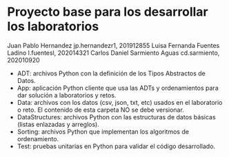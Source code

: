 # Proyecto base para los desarrollar los laboratorios

Juan Pablo Hernandez jp.hernandezr1, 201912855
Luisa Fernanda Fuentes Ladino l.fuentesl, 202014321
Carlos Daniel Sarmiento Aguas cd.sarmiento, 202010920

*	ADT: archivos Python con la definición de los Tipos Abstractos de Datos.
*	App: aplicación Python cliente que usa las ADTs y ordenamientos para dar solución a laboratorios y retos.
*	Data: archivos con los datos (csv, json, txt, etc) usados en el laboratorio o reto. El contenido de esta carpeta NO se debe versionar.
*	DataStructures: archivos Python con las estructuras de datos básicas (listas enlazadas y arreglos).
*	Sorting: archivos Python que implementan los algoritmos de ordenamiento.
*	Test: pruebas unitarias en Python para validar el código desarrollado.
